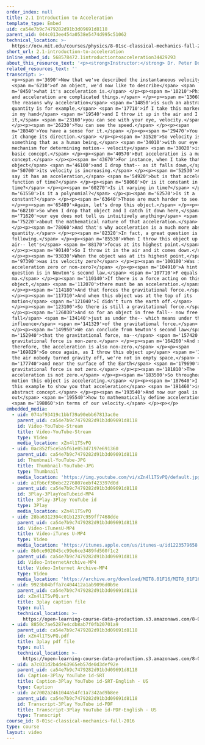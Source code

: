 ```yaml
---
order_index: null
title: 2.1 Introduction to Acceleration
template_type: Embed
uid: ca54e7b9c7479282d91b3d09691d8118
parent_uid: 044c013ee454a0538e5474d995c51062
technical_location: >-
  https://ocw.mit.edu/courses/physics/8-01sc-classical-mechanics-fall-2016/week-1-kinematics/2.1-introduction-to-acceleration/2.1-introduction-to-acceleration
short_url: 2.1-introduction-to-acceleration
inline_embed_id: 568578472.1introductiontoacceleration34429293
about_this_resource_text: '<p><strong>Instructor:</strong> Dr. Peter Dourmashkin</p>'
related_resources_text: ''
transcript: >-
  <p><span m='3690'>Now that we've described the instantaneous velocity</span>
  <span m='6210'>of an object, we'd now like to describe</span> <span
  m='8450'>what it's acceleration is.</span> </p><p><span m='10210'>Philosophy
  and acceleration are complicated things.</span> </p><p><span m='13060'>One of
  the reasons why acceleration</span> <span m='14850'>is such an abstract
  quantity is for example,</span> <span m='17710'>if I take this marker that's
  in my hand</span> <span m='19540'>and I throw it up in the air and I catch
  it,</span> <span m='23160'>you can see with your eye, velocity.</span>
  </p><p><span m='26230'>You can see the speed.</span> </p><p><span
  m='28040'>You have a sense for it.</span> </p><p><span m='29470'>You can see
  it change its direction.</span> </p><p><span m='31520'>So velocity is
  something that as a human being,</span> <span m='34010'>with our eye as a
  mechanism for determining motion-- velocity</span> <span m='38020'>is a very
  basic concept.</span> </p><p><span m='40570'>But acceleration is a much harder
  concept.</span> </p><p><span m='43670'>For instance, when I take that same
  object</span> <span m='46100'>and I drop that-- as it falls down,</span> <span
  m='50700'>its velocity is increasing.</span> </p><p><span m='52530'>And so we
  say it has an acceleration,</span> <span m='54920'>but is that acceleration a
  function of time?</span> </p><p><span m='58060'>Or is it constant in
  time?</span> </p><p><span m='60270'>Is it varying in time?</span> </p><p><span
  m='61550'>Is it a polynomial?</span> </p><p><span m='62570'>Is it a
  constant?</span> </p><p><span m='63640'>Those are much harder to see.</span>
  </p><p><span m='65489'>Again, let's drop this object.</span> </p><p><span
  m='68210'>So when I drop that object and I catch it down here,</span> <span
  m='71620'>our eye does not tell us intuitively anything</span> <span
  m='75220'>about the mathematical nature of that acceleration.</span>
  </p><p><span m='78060'>And that's why acceleration is a much more abstract
  quantity.</span> </p><p><span m='82320'>In fact, a great question is the
  following.</span> </p><p><span m='85530'>When I throw this object up in the
  air-- let's</span> <span m='88170'>focus at its highest point.</span>
  </p><p><span m='90140'>So I throw it in the air and it comes down.</span>
  </p><p><span m='93830'>When the object was at its highest point,</span> <span
  m='97390'>was its velocity zero?</span> </p><p><span m='100100'>Was its
  acceleration zero or non-zero?</span> </p><p><span m='104910'>A hint to this
  question is in Newton's second law,</span> <span m='107710'>F equals
  ma.</span> </p><p><span m='110140'>If there is a force acting on this
  object,</span> <span m='112070'>there must be an acceleration.</span>
  </p><p><span m='114180'>And that forces the gravitational force.</span>
  </p><p><span m='117310'>And when this object was at the top of its
  motion</span> <span m='121040'>I didn't turn the earth off.</span>
  </p><p><span m='123100'>So there is still a gravitational force.</span>
  </p><p><span m='126030'>And so for an object in free fall-- now free
  fall</span> <span m='134140'>just as under the-- which means under the
  influence</span> <span m='141329'>of the gravitational force.</span>
  </p><p><span m='149950'>We can conclude from Newton's second law</span> <span
  m='152940'>that the gravitational force, ma--</span> <span m='157420'>so this
  gravitational force is non-zero.</span> </p><p><span m='164260'>And so
  therefore, the acceleration is also non-zero.</span> </p><p><span
  m='169829'>So once again, as I throw this object up</span> <span m='172600'>in
  the air nobody turned gravity off, we're not in empty space,</span> <span
  m='177740'>and near the surface of the Earth</span> <span m='179690'>the
  gravitational force is not zero.</span> </p><p><span m='181810'>The
  acceleration is not zero.</span> </p><p><span m='183500'>So throughout this
  motion this object is accelerating.</span> </p><p><span m='187640'>I choose
  this example to show you that acceleration</span> <span m='191460'>is a very
  abstract concept.</span> </p><p><span m='193540'>And now our goal is to figure
  out</span> <span m='195540'>how to mathematically define acceleration</span>
  <span m='198060'>in terms of our velocity.</span> </p><p></p>
embedded_media:
  - uid: 074af93419c1bbf39a90ebb67813ac0e
    parent_uid: ca54e7b9c7479282d91b3d09691d8118
    id: Video-YouTube-Stream
    title: Video-YouTube-Stream
    type: Video
    media_location: xZn4l1TSvPQ
  - uid: 0ac852f5ce5a5f61e053d7197e691360
    parent_uid: ca54e7b9c7479282d91b3d09691d8118
    id: Thumbnail-YouTube-JPG
    title: Thumbnail-YouTube-JPG
    type: Thumbnail
    media_location: 'https://img.youtube.com/vi/xZn4l1TSvPQ/default.jpg'
  - uid: a1fb6cf30ebc2276807eebf423397d0d
    parent_uid: ca54e7b9c7479282d91b3d09691d8118
    id: 3Play-3PlayYouTubeid-MP4
    title: 3Play-3Play YouTube id
    type: 3Play
    media_location: xZn4l1TSvPQ
  - uid: 28ba6312394c01b1237c959ff7468dde
    parent_uid: ca54e7b9c7479282d91b3d09691d8118
    id: Video-iTunesU-MP4
    title: Video-iTunes U-MP4
    type: Video
    media_location: 'https://itunes.apple.com/us/itunes-u/id1223579658'
  - uid: 8b0ce902045cc99e6ce3489fd560f1c2
    parent_uid: ca54e7b9c7479282d91b3d09691d8118
    id: Video-InternetArchive-MP4
    title: Video-Internet Archive-MP4
    type: Video
    media_location: 'https://archive.org/download/MIT8.01F16/MIT8_01F16_L02v01_360p.mp4'
  - uid: 9923b04bffa7c404412a1ab9096d0b9e
    parent_uid: ca54e7b9c7479282d91b3d09691d8118
    id: xZn4l1TSvPQ.srt
    title: 3play caption file
    type: null
    technical_location: >-
      https://open-learning-course-data-production.s3.amazonaws.com/8-01sc-classical-mechanics-fall-2016/9923b04bffa7c404412a1ab9096d0b9e_xZn4l1TSvPQ.srt
  - uid: 8850c7ae5287e4cdb8ab7f0fb20701a9
    parent_uid: ca54e7b9c7479282d91b3d09691d8118
    id: xZn4l1TSvPQ.pdf
    title: 3play pdf file
    type: null
    technical_location: >-
      https://open-learning-course-data-production.s3.amazonaws.com/8-01sc-classical-mechanics-fall-2016/8850c7ae5287e4cdb8ab7f0fb20701a9_xZn4l1TSvPQ.pdf
  - uid: a7c031d2b4de63965eb57de0d3def92e
    parent_uid: ca54e7b9c7479282d91b3d09691d8118
    id: Caption-3Play YouTube id-SRT
    title: Caption-3Play YouTube id-SRT-English - US
    type: Caption
  - uid: ac7002a2461044a54fc1a7342ad9b8ee
    parent_uid: ca54e7b9c7479282d91b3d09691d8118
    id: Transcript-3Play YouTube id-PDF
    title: Transcript-3Play YouTube id-PDF-English - US
    type: Transcript
course_id: 8-01sc-classical-mechanics-fall-2016
type: course
layout: video
---
```

